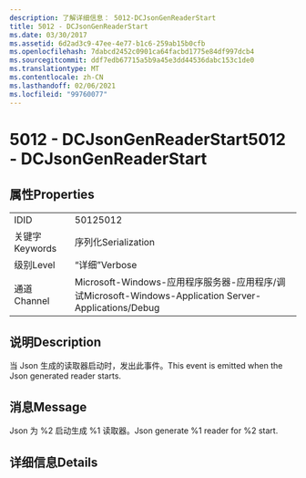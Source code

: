 ```yaml
---
description: 了解详细信息： 5012-DCJsonGenReaderStart
title: 5012 - DCJsonGenReaderStart
ms.date: 03/30/2017
ms.assetid: 6d2ad3c9-47ee-4e77-b1c6-259ab15b0cfb
ms.openlocfilehash: 7dabcd2452c0901ca64facbd1775e84df997dcb4
ms.sourcegitcommit: ddf7edb67715a5b9a45e3dd44536dabc153c1de0
ms.translationtype: MT
ms.contentlocale: zh-CN
ms.lasthandoff: 02/06/2021
ms.locfileid: "99760077"
---
```

# <a name="5012---dcjsongenreaderstart"></a><span data-ttu-id="83423-103">5012 - DCJsonGenReaderStart</span><span class="sxs-lookup"><span data-stu-id="83423-103">5012 - DCJsonGenReaderStart</span></span>

## <a name="properties"></a><span data-ttu-id="83423-104">属性</span><span class="sxs-lookup"><span data-stu-id="83423-104">Properties</span></span>  
  
|||  
|-|-|  
|<span data-ttu-id="83423-105">ID</span><span class="sxs-lookup"><span data-stu-id="83423-105">ID</span></span>|<span data-ttu-id="83423-106">5012</span><span class="sxs-lookup"><span data-stu-id="83423-106">5012</span></span>|  
|<span data-ttu-id="83423-107">关键字</span><span class="sxs-lookup"><span data-stu-id="83423-107">Keywords</span></span>|<span data-ttu-id="83423-108">序列化</span><span class="sxs-lookup"><span data-stu-id="83423-108">Serialization</span></span>|  
|<span data-ttu-id="83423-109">级别</span><span class="sxs-lookup"><span data-stu-id="83423-109">Level</span></span>|<span data-ttu-id="83423-110">“详细”</span><span class="sxs-lookup"><span data-stu-id="83423-110">Verbose</span></span>|  
|<span data-ttu-id="83423-111">通道</span><span class="sxs-lookup"><span data-stu-id="83423-111">Channel</span></span>|<span data-ttu-id="83423-112">Microsoft-Windows-应用程序服务器-应用程序/调试</span><span class="sxs-lookup"><span data-stu-id="83423-112">Microsoft-Windows-Application Server-Applications/Debug</span></span>|  
  
## <a name="description"></a><span data-ttu-id="83423-113">说明</span><span class="sxs-lookup"><span data-stu-id="83423-113">Description</span></span>  

 <span data-ttu-id="83423-114">当 Json 生成的读取器启动时，发出此事件。</span><span class="sxs-lookup"><span data-stu-id="83423-114">This event is emitted when the Json generated reader starts.</span></span>  
  
## <a name="message"></a><span data-ttu-id="83423-115">消息</span><span class="sxs-lookup"><span data-stu-id="83423-115">Message</span></span>  

 <span data-ttu-id="83423-116">Json 为 %2 启动生成 %1 读取器。</span><span class="sxs-lookup"><span data-stu-id="83423-116">Json generate %1 reader for %2 start.</span></span>  
  
## <a name="details"></a><span data-ttu-id="83423-117">详细信息</span><span class="sxs-lookup"><span data-stu-id="83423-117">Details</span></span>
